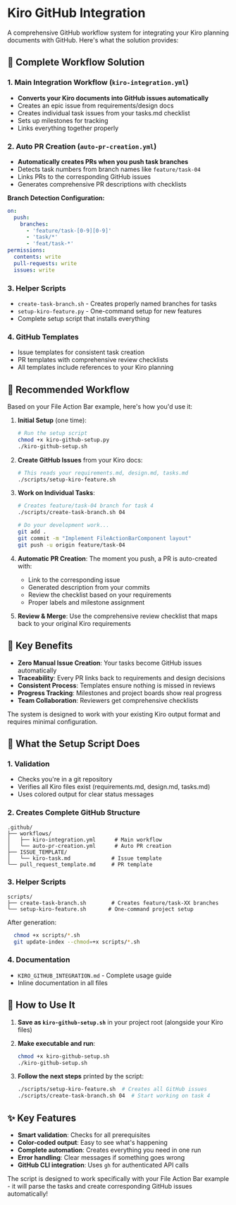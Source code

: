 # Kiro GitHub Integration

A comprehensive GitHub workflow system for integrating your Kiro 
planning documents with GitHub. Here's what the solution provides:

## 🎯 **Complete Workflow Solution**

### **1. Main Integration Workflow** (`kiro-integration.yml`)
- **Converts your Kiro documents into GitHub issues automatically**
- Creates an epic issue from requirements/design docs
- Creates individual task issues from your tasks.md checklist
- Sets up milestones for tracking
- Links everything together properly

### **2. Auto PR Creation** (`auto-pr-creation.yml`)
- **Automatically creates PRs when you push task branches**
- Detects task numbers from branch names like `feature/task-04`
- Links PRs to the corresponding GitHub issues
- Generates comprehensive PR descriptions with checklists

**Branch Detection Configuration:**
```yaml
on:
  push:
    branches:
      - 'feature/task-[0-9][0-9]'
      - 'task/*'
      - 'feat/task-*'
permissions:
  contents: write
  pull-requests: write
  issues: write
```

### **3. Helper Scripts**
- `create-task-branch.sh` - Creates properly named branches for tasks
- `setup-kiro-feature.py` - One-command setup for new features
- Complete setup script that installs everything

### **4. GitHub Templates**
- Issue templates for consistent task creation
- PR templates with comprehensive review checklists
- All templates include references to your Kiro planning

## 🔄 **Recommended Workflow**

Based on your File Action Bar example, here's how you'd use it:

1. **Initial Setup** (one time):
   ```bash
   # Run the setup script
   chmod +x kiro-github-setup.py
   ./kiro-github-setup.sh
   ```

2. **Create GitHub Issues** from your Kiro docs:
   ```bash
   # This reads your requirements.md, design.md, tasks.md
   ./scripts/setup-kiro-feature.sh
   ```

3. **Work on Individual Tasks**:
   ```bash
   # Creates feature/task-04 branch for task 4
   ./scripts/create-task-branch.sh 04
   
   # Do your development work...
   git add .
   git commit -m "Implement FileActionBarComponent layout"
   git push -u origin feature/task-04
   ```

4. **Automatic PR Creation**: The moment you push, a PR is auto-created with:
    - Link to the corresponding issue
    - Generated description from your commits
    - Review the checklist based on your requirements
    - Proper labels and milestone assignment

5. **Review & Merge**: Use the comprehensive review checklist that maps back 
   to your original Kiro requirements

## 🎨 **Key Benefits**

- **Zero Manual Issue Creation**: Your tasks become GitHub issues automatically
- **Traceability**: Every PR links back to requirements and design decisions
- **Consistent Process**: Templates ensure nothing is missed in reviews
- **Progress Tracking**: Milestones and project boards show real progress
- **Team Collaboration**: Reviewers get comprehensive checklists

The system is designed to work with your existing Kiro output format and 
requires minimal configuration.

## 🎯 **What the Setup Script Does**

### **1. Validation**
- Checks you're in a git repository
- Verifies all Kiro files exist (requirements.md, design.md, tasks.md)
- Uses colored output for clear status messages

### **2. Creates Complete GitHub Structure**
```
.github/
├── workflows/
│   ├── kiro-integration.yml      # Main workflow
│   └── auto-pr-creation.yml      # Auto PR creation
├── ISSUE_TEMPLATE/
│   └── kiro-task.md             # Issue template
└── pull_request_template.md     # PR template
```

### **3. Helper Scripts**
```
scripts/
├── create-task-branch.sh        # Creates feature/task-XX branches
└── setup-kiro-feature.sh       # One-command project setup
```

After generation:
```bash
  chmod +x scripts/*.sh
  git update-index --chmod=+x scripts/*.sh
```

### **4. Documentation**
- `KIRO_GITHUB_INTEGRATION.md` - Complete usage guide
- Inline documentation in all files

## 🚀 **How to Use It**

1. **Save as `kiro-github-setup.sh`** in your project root (alongside your Kiro files)

2. **Make executable and run**:
   ```bash
   chmod +x kiro-github-setup.sh
   ./kiro-github-setup.sh
   ```

3. **Follow the next steps** printed by the script:
   ```bash
   ./scripts/setup-kiro-feature.sh  # Creates all GitHub issues
   ./scripts/create-task-branch.sh 04  # Start working on task 4
   ```

## ✨ **Key Features**

- **Smart validation**: Checks for all prerequisites
- **Color-coded output**: Easy to see what's happening
- **Complete automation**: Creates everything you need in one run
- **Error handling**: Clear messages if something goes wrong
- **GitHub CLI integration**: Uses `gh` for authenticated API calls

The script is designed to work specifically with your File Action Bar 
example - it will parse the tasks and create corresponding GitHub 
issues automatically!
